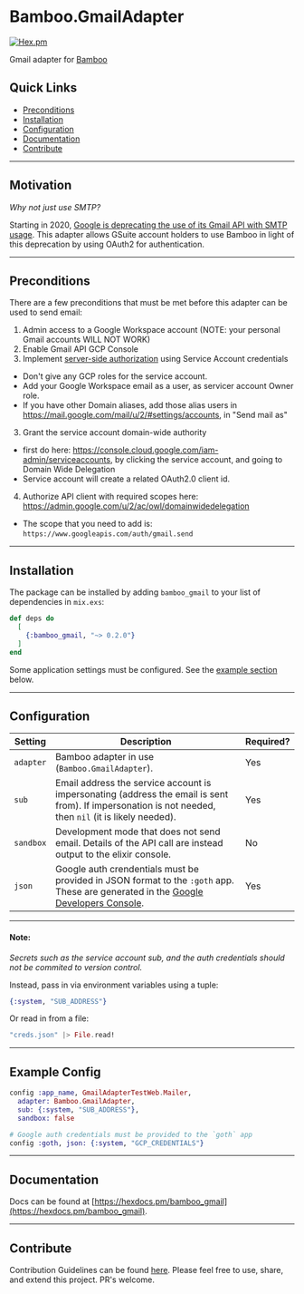 # Bamboo.GmailAdapter

[![Hex.pm](https://img.shields.io/hexpm/v/bamboo_gmail)](https://hex.pm/packages/bamboo_gmail)

Gmail adapter for [Bamboo](https://github.com/thoughtbot/bamboo)

## Quick Links
* [Preconditions](#preconditions)
* [Installation](#installation)
* [Configuration](#configuration)
* [Documentation](#documentation)
* [Contribute](#contribute)

---

## Motivation

*Why not just use SMTP?*

Starting in 2020, [Google is deprecating the use of its Gmail API with SMTP usage](https://gsuiteupdates.googleblog.com/2019/12/less-secure-apps-oauth-google-username-password-incorrect.html).
This adapter allows GSuite account holders to use Bamboo in light of this deprecation by using OAuth2 for authentication.

---

## Preconditions

There are a few preconditions that must be met before this adapter can be used to send email:
1. Admin access to a Google Workspace account (NOTE: your personal Gmail accounts WILL NOT WORK)
2. Enable Gmail API GCP Console
2. Implement [server-side authorization](https://developers.google.com/gmail/api/auth/web-server) using Service Account credentials
  - Don't give any GCP roles for the service account.
  - Add your Google Workspace email as a user, as servicer account Owner role.
  - If you have other Domain aliases, add those alias users in https://mail.google.com/mail/u/2/#settings/accounts, in "Send mail as"
3. Grant the service account domain-wide authority
  - first do here: https://console.cloud.google.com/iam-admin/serviceaccounts, by clicking the service account, and going to Domain Wide Delegation
  - Service account will create a related OAuth2.0 client id. 
4. Authorize API client with required scopes here: https://admin.google.com/u/2/ac/owl/domainwidedelegation
  - The scope that you need to add is: `https://www.googleapis.com/auth/gmail.send`

---

## Installation

The package can be installed by adding `bamboo_gmail` to your list of dependencies in `mix.exs`:

```elixir
def deps do
  [
    {:bamboo_gmail, "~> 0.2.0"}
  ]
end
```

Some application settings must be configured. See the [example section](#example-config) below.

---

## Configuration

  | Setting | Description | Required? |
  | ---------- | ---------- | ---------- |
  | `adapter` | Bamboo adapter in use (`Bamboo.GmailAdapter`). | Yes |
  | `sub` | Email address the service account is impersonating (address the email is sent from).  If impersonation is not needed, then `nil` (it is likely needed). | Yes |
  |`sandbox` | Development mode that does not send email.  Details of the API call are instead output to the elixir console. | No |
  | `json` | Google auth crendentials must be provided in JSON format to the `:goth` app.  These are generated in the [Google Developers Console](https://console.developers.google.com/). | Yes |


---

#### Note: 

*Secrets such as the service account sub, and the auth credentials should not
be commited to version control.*

Instead, pass in via environment variables using a tuple: 
```elixir
{:system, "SUB_ADDRESS"}
```

Or read in from a file: 
```elixir
"creds.json" |> File.read!
```

---

## Example Config

```elixir
config :app_name, GmailAdapterTestWeb.Mailer,
  adapter: Bamboo.GmailAdapter,
  sub: {:system, "SUB_ADDRESS"},
  sandbox: false

# Google auth credentials must be provided to the `goth` app
config :goth, json: {:system, "GCP_CREDENTIALS"}
```

---

## Documentation

Docs can be found at [https://hexdocs.pm/bamboo_gmail](https://hexdocs.pm/bamboo_gmail).

---

## Contribute

Contribution Guidelines can be found [here](https://github.com/parkerduckworth/bamboo_gmail/blob/master/CONTRIBUTING.md).
Please feel free to use, share, and extend this project. PR's welcome.
